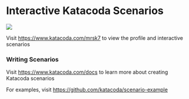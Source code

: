 # Interactive Katacoda Scenarios

[![](http://shields.katacoda.com/katacoda/mrsk7/count.svg)](https://www.katacoda.com/mrsk7 "Get your profile on Katacoda.com")

Visit https://www.katacoda.com/mrsk7 to view the profile and interactive scenarios

### Writing Scenarios
Visit https://www.katacoda.com/docs to learn more about creating Katacoda scenarios

For examples, visit https://github.com/katacoda/scenario-example

